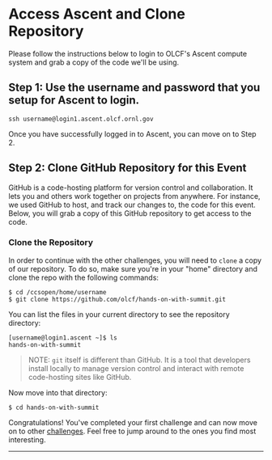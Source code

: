 # Access Ascent and Clone Repository

Please follow the instructions below to login to OLCF's Ascent compute system and grab a copy of the code we'll be using.


## Step 1: Use the username and password that you setup for Ascent to login. 

```
ssh username@login1.ascent.olcf.ornl.gov
```

Once you have successfully logged in to Ascent, you can move on to Step 2.

## Step 2: Clone GitHub Repository for this Event

GitHub is a code-hosting platform for version control and collaboration. It lets you and others work together on projects from anywhere. For instance, we used GitHub to host, and track our changes to, the code for this event. Below, you will grab a copy of this GitHub repository to get access to the code.

### Clone the Repository

In order to continue with the other challenges, you will need to `clone` a copy of our repository. To do so, make sure you're in your "home" directory and clone the repo with the following commands:

```
$ cd /ccsopen/home/username
$ git clone https://github.com/olcf/hands-on-with-summit.git
```
You can list the files in your current directory to see the repository directory: 

```
[username@login1.ascent ~]$ ls
hands-on-with-summit
```

> NOTE: `git` itself is different than GitHub. It is a tool that developers install locally to manage version control and interact with remote code-hosting sites like GitHub.

Now move into that directory:

```
$ cd hands-on-with-summit
```

Congratulations! You've completed your first challenge and can now move on to other [challenges](../). Feel free to jump around to the ones you find most interesting.

<hr>
